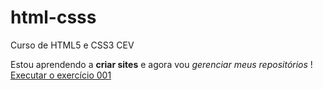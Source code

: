 # html-csss
 Curso de HTML5 e CSS3 CEV

Estou aprendendo a **criar sites** e agora vou *gerenciar meus repositórios* !
<a href="https://HENRlQUE.github.io/html-css/exercicios/ex001/index.html"> Executar o exercício 001 </a>
